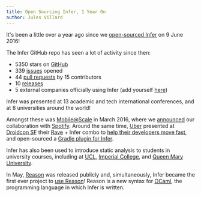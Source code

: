 ```yaml
---
title: Open Sourcing Infer, 1 Year On
author: Jules Villard
---
```


It's been a little over a year ago since we
[open-sourced Infer](https://github.com/facebook/infer/commit/b8982270f2423864c236ff8dcdbeb5cd82aa6002)
on 9 June 2016!

The Infer GitHub repo has seen a lot of activity since then:

- 5350 stars on [GitHub](https://github.com/facebook/infer)
- 339 [issues](https://github.com/facebook/infer/issues) opened
- 44 [pull requests](https://github.com/facebook/infer/pulls) by 15 contributors
- 10 [releases](https://github.com/facebook/infer/releases/)
- 5 external companies officially using Infer (add yourself
  [here](https://github.com/facebook/infer/edit/main/website/src/pages/index.js))

Infer was presented at 13 academic and tech international conferences, and at 8
universities around the world!

Amongst these was
[Mobile@Scale](https://code.facebook.com/posts/1566627733629653/mobile-scale-london-recap/)
in March 2016, where we [announced](/blog/2016/03/17/collaboration-with-spotify)
our collaboration with [Spotify](https://www.spotify.com/). Around the same
time, [Uber](https://www.uber.com/) presented at
[Droidcon SF](http://sf.droidcon.com/) their
[Rave](https://github.com/uber-common/rave) + Infer combo to
[help their developers move fast](https://speakerdeck.com/lukestclair/frameworks-for-coding-confidence),
and open-sourced a
[Gradle plugin for Infer](https://github.com/uber-common/infer-plugin).

Infer has also been used to introduce static analysis to students in university
courses, including at [UCL](http://www.ucl.ac.uk/),
[Imperial College](http://www.imperial.ac.uk/), and
[Queen Mary University](http://www.qmul.ac.uk/).

In May, [Reason](http://facebook.github.io/reason/) was released publicly and,
simultaneously, Infer became the first ever project to
[use Reason](https://github.com/facebook/infer/commit/885beed0b14e8ef4b6e8a0aa3f4239e60c4e567b)!
Reason is a new syntax for [OCaml](http://ocaml.org/), the programming language
in which Infer is written.
